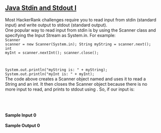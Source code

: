 ## **[Java Stdin and Stdout I](https://www.hackerrank.com/challenges/java-stdin-and-stdout-1)** 
Most HackerRank challenges require you to read input from stdin (standard input) and write output to stdout (standard output).<br>One popular way to read input from stdin is by using the Scanner class and specifying the Input Stream as System.in. For example:<br><code>Scanner scanner = new Scanner(System.in);
String myString = scanner.next();
int myInt = scanner.nextInt();
scanner.close();

System.out.println("myString is: " + myString);
System.out.println("myInt is: " + myInt);</code><br>The code above creates a Scanner object named and uses it to read a String and an int. It then closes the Scanner object because there is no more input to read, and prints to stdout using . So, if our input is:<br><br><br><br><br>**Sample Input 0**<br><br>**Sample Output 0**<br><br>